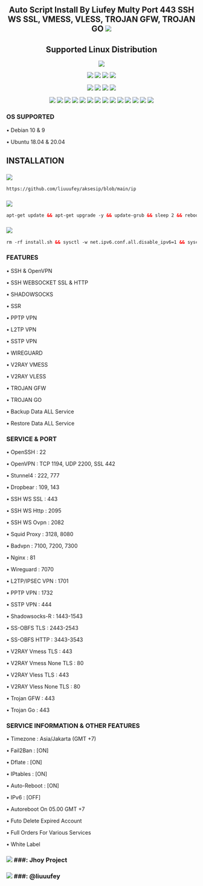 <h2 align="center">
Auto Script Install By Liufey
Multy Port 443
SSH WS SSL, VMESS, VLESS, TROJAN GFW, TROJAN GO
<img src="https://img.shields.io/badge/Version-1.0.0-blue.svg"></h2>

</p> 
<h2 align="center"> Supported Linux Distribution</h2>
<p align="center"><img src="https://d33wubrfki0l68.cloudfront.net/5911c43be3b1da526ed609e9c55783d9d0f6b066/9858b/assets/img/debian-ubuntu-hover.png"></p> 
<p align="center"><img src="https://img.shields.io/static/v1?style=for-the-badge&logo=debian&label=Debian%209&message=Stretch&color=purple"> <img src="https://img.shields.io/static/v1?style=for-the-badge&logo=debian&label=Debian%2010&message=Buster&color=purple">  <img src="https://img.shields.io/static/v1?style=for-the-badge&logo=ubuntu&label=Ubuntu%2018&message=Lts&color=red"> <img src="https://img.shields.io/static/v1?style=for-the-badge&logo=ubuntu&label=Ubuntu%2020&message=Lts&color=red">
</p>

<p align="center"><img src="https://img.shields.io/badge/Service-SSH_Websocket-success.svg">  <img src= "https://img.shields.io/badge/Service-SSTP_VPN-success.svg">  <img src= "https://img.shields.io/badge/Service-L2TP_VPN-success.svg">  <img src= "https://img.shields.io/badge/Service-PPTP_VPN-success.svg">
<p align="center"><img src="https://img.shields.io/badge/Service-SSH_OpenSSH-success.svg">  <img src="https://img.shields.io/badge/Service-SSH_Dropbear-success.svg">  <img src="https://img.shields.io/badge/Service-BadVPN-success.svg">  <img src="https://img.shields.io/badge/Service-Stunnel-success.svg">  <img src="https://img.shields.io/badge/Service-OpenVPN-success.svg">  <img src="https://img.shields.io/badge/Service-Squid3-success.svg">  <img   src="https://img.shields.io/badge/Service-Webmin-success.svg">  <img
src="https://img.shields.io/badge/Service-V2RAY_vmess-success.svg"> <img
src="https://img.shields.io/badge/Service-V2RAY_vless-success.svg"> <img src= "https://img.shields.io/badge/Service-SSR-success.svg">  <img src="https://img.shields.io/badge/Service-Trojan_GFW-success.svg">  <img src="https://img.shields.io/badge/Service-Trojan_Go-success.svg"> <img src="https://img.shields.io/badge/Service-WireGuard-success.svg">  <img src= "https://img.shields.io/badge/Service-Shadowsocks-success.svg">  


### OS SUPPORTED
• Debian 10 & 9

• Ubuntu 18.04 & 20.04


## INSTALLATION

###  <img src="https://img.shields.io/badge/Akses-IP%20-green"> 
```html
https://github.com/liuuufey/aksesip/blob/main/ip
```

###  <img src="https://img.shields.io/badge/Gas-Update%20-green"> 
```html
apt-get update && apt-get upgrade -y && update-grub && sleep 2 && reboot
```
  
###  <img src="https://img.shields.io/badge/Gas-keunnnn%20-green">
```html
rm -rf install.sh && sysctl -w net.ipv6.conf.all.disable_ipv6=1 && sysctl -w net.ipv6.conf.default.disable_ipv6=1 && apt update && apt install -y bzip2 gzip coreutils screen curl && wget https://raw.githubusercontent.com/liuuufey/jhoy/main/install.sh && chmod +x install.sh && screen -S install ./install.sh
```

### FEATURES

• SSH & OpenVPN

• SSH WEBSOCKET SSL & HTTP

• SHADOWSOCKS

• SSR

• PPTP VPN

• L2TP VPN

• SSTP VPN

• WIREGUARD

• V2RAY VMESS 

• V2RAY VLESS

• TROJAN GFW

• TROJAN GO

• Backup Data ALL Service

• Restore Data ALL Service


### SERVICE & PORT

• OpenSSH                 : 22

• OpenVPN                 : TCP 1194, UDP 2200, SSL 442

• Stunnel4                : 222, 777

• Dropbear                : 109, 143

• SSH WS SSL              : 443

• SSH WS Http             : 2095

• SSH WS Ovpn             : 2082

• Squid Proxy             : 3128, 8080

• Badvpn                  : 7100, 7200, 7300

• Nginx                   : 81

• Wireguard               : 7070

• L2TP/IPSEC VPN          : 1701

• PPTP VPN                : 1732

• SSTP VPN                : 444

• Shadowsocks-R           : 1443-1543

• SS-OBFS TLS             : 2443-2543

• SS-OBFS HTTP            : 3443-3543

• V2RAY Vmess TLS         : 443

• V2RAY Vmess None TLS    : 80

• V2RAY Vless TLS         : 443

• V2RAY Vless None TLS    : 80

• Trojan GFW              : 443

• Trojan Go               : 443

 ### SERVICE INFORMATION & OTHER FEATURES

• Timezone                : Asia/Jakarta (GMT +7)

• Fail2Ban                : [ON]

• Dflate                  : [ON]

• IPtables                : [ON]

• Auto-Reboot             : [ON]

• IPv6                    : [OFF]

• Autoreboot On 05.00 GMT +7

• Futo Delete Expired Account

• Full Orders For Various Services

• White Label

###  <img src="https://img.shields.io/badge/Dev/Main%20-green">                 ###: Jhoy Project
###  <img src="https://img.shields.io/badge/Telegram%20-green">               ###: @liuuufey



